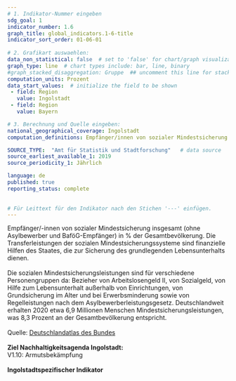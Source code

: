 ```yaml
---
# 1. Indikator-Nummer eingeben 
sdg_goal: 1 
indicator_number: 1.6
graph_title: global_indicators.1-6-title
indicator_sort_order: 01-06-01
 
# 2. Grafikart auswaehlen: 
data_non_statistical: false  # set to 'false' for chart/graph visualization 
graph_type: line  # chart types include: bar, line, binary 
#graph_stacked_disaggregation: Gruppe  ## uncomment this line for stacked bars. eplace 'Geschlecht' with the field of aggregation. 
computation_units: Prozent 
data_start_values:  # initialize the field to be shown  
 - field: Region 
   value: Ingolstadt 
 - field: Region 
   value: Bayern 

# 3. Berechnung und Quelle eingeben: 
national_geographical_coverage: Ingolstadt
computation_definitions: Empfänger/innen von sozialer Mindestsicherung insgesamt (ohne Asylbewerber und BaföG-Empfänger)

SOURCE_TYPE:  "Amt für Statistik und Stadtforschung"   # data source  
source_earliest_available_1: 2019
source_periodicity_1: Jährlich

language: de   
published: true 
reporting_status: complete
 
 
# Für Leittext für den Indikator nach den Stichen '---' einfügen. 
---
```

Empfänger/-innen von sozialer Mindestsicherung insgesamt (ohne Asylbewerber und BaföG-Empfänger) in % der Gesamtbevölkerung. Die Transferleistungen der sozialen Mindestsicherungssysteme sind finanzielle Hilfen des Staates, die zur Sicherung des grundlegenden Lebensunterhalts dienen. <br>
<br>
Die sozialen Mindestsicherungsleistungen sind für verschiedene Personengruppen da: Bezieher von Arbeitslosengeld II, von Sozialgeld, von Hilfe zum Lebensunterhalt außerhalb von Einrichtungen, von Grundsicherung im Alter und bei Erwerbsminderung sowie von Regelleistungen nach dem Asylbewerberleistungsgesetz. Deutschlandweit erhalten 2020 etwa 6,9 Millionen Menschen Mindestsicherungsleistungen, was 8,3 Prozent an der Gesamtbevölkerung entspricht.<br>
<br>
Quelle: <a href="https://www.deutschlandatlas.bund.de/DE/Karten/Wie-wir-arbeiten/080/_node.html">Deutschlandatlas des Bundes</a><br>
<br>
<b>Ziel Nachhaltigkeitsagenda Ingolstadt:</b><br>
V1.10: Armutsbekämpfung<br>
<br>
<b>Ingolstadtspezifischer Indikator</b>
